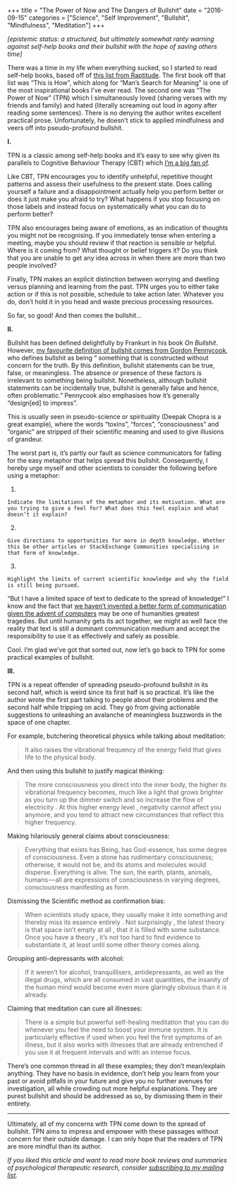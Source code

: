 +++
title = "The Power of Now and The Dangers of Bullshit"
date = "2016-09-15"
categories = ["Science", "Self Improvement", "Bullshit", "Mindfulness", "Meditation"]
+++



*\[epistemic status: a structured, but ultimately somewhat ranty warning against self-help books and their bullshit with the hope of saving others time\]*



There was a time in my life when everything sucked, so I started to read self-help books, based off of [this list from Raptitude](http://www.raptitude.com/2013/02/five-self-help-books-that-actually-helped/). The first book off that list was “This is How”, which along for “Man’s Search for Meaning” is one of the most inspirational books I’ve ever read. The second one was “The Power of Now” (TPN) which I simultaneously loved (sharing verses with my friends and family) and hated (literally screaming out loud in agony after reading some sentences). There is no denying the author writes excellent practical prose. Unfortunately, he doesn’t stick to applied mindfulness and veers off into pseudo-profound bullshit.



**I.**



TPN is a classic among self-help books and it’s easy to see why given its parallels to Cognitive Behaviour Therapy (CBT) which [I’m a big fan of](https://medium.com/@seanaubin/debugging-your-thoughts-with-mind-maps-94aeecd2821d#.96p14ixwy).



Like CBT, TPN encourages you to identify unhelpful, repetitive thought patterns and assess their usefulness to the present state. Does calling yourself a failure and a disappointment actually help you perform better or does it just make you afraid to try? What happens if you stop focusing on those labels and instead focus on systematically what you can do to perform better?



TPN also encourages being aware of emotions, as an indication of thoughts you might not be recognising. If you immediately tense when entering a meeting, maybe you should review if that reaction is sensible or helpful. Where is it coming from? What thought or belief triggers it? Do you think that you are unable to get any idea across in when there are more than two people involved?



Finally, TPN makes an explicit distinction between worrying and dwelling versus planning and learning from the past. TPN urges you to either take action or if this is not possible, schedule to take action later. Whatever you do, don’t hold it in you head and waste precious processing resources.



So far, so good! And then comes the bullshit…



**II.**



Bullshit has been defined delightfully by Frankurt in his book *On Bullshit*. However, [my favourite definition of bullshit comes from Gordon Pennycook](http://journal.sjdm.org/15/15923ac/jdm15923acr.pdf), who defines bullshit as being “ something that is constructed without concern for the truth. By this definition, bullshit statements can be true, false, or meaningless. The absence or presence of these factors is irrelevant to something being bullshit. Nonetheless, although bullshit statements can be incidentally true, bullshit is generally false and hence, often problematic.” Pennycook also emphasises how it’s generally “design\[ed\] to impress”.



This is usually seen in pseudo-science or spirituality (Deepak Chopra is a great example), where the words “toxins”, “forces”, “consciousness” and “organic” are stripped of their scientific meaning and used to give illusions of grandeur.



The worst part is, it’s partly our fault as science communicators for falling for the easy metaphor that helps spread this bullshit. Consequently, I hereby urge myself and other scientists to consider the following before using a metaphor:



1.  

    Indicate the limitations of the metaphor and its motivation. What are you trying to give a feel for? What does this feel explain and what doesn’t it explain?
2.  

    Give directions to opportunities for more in depth knowledge. Whether this be other articles or StackExchange Communities specialising in that form of knowledge.
3.  

    Highlight the limits of current scientific knowledge and why the field is still being pursued.




“But I have a limited space of text to dedicate to the spread of knowledge!” I know and the fact that [we haven’t invented a better form of communication given the advent of computers](https://medium.com/@seanaubin/mind-maps-for-augmented-thinking-communication-24a7d949388d#.673ghom5w) may be one of humanities greatest tragedies. But until humanity gets its act together, we might as well face the reality that text is still a dominant communication medium and accept the responsibility to use it as effectively and safely as possible.



Cool. I’m glad we’ve got that sorted out, now let’s go back to TPN for some practical examples of bullshit.



**III.**



TPN is a repeat offender of spreading pseudo-profound bullshit in its second half, which is weird since its first half is so practical. It’s like the author wrote the first part talking to people about their problems and the second half while tripping on acid. They go from giving actionable suggestions to unleashing an avalanche of meaningless buzzwords in the space of one chapter.



For example, butchering theoretical physics while talking about meditation:



> It also raises the vibrational frequency of the energy field that gives life to the physical body.



And then using this bullshit to justify magical thinking:



> The more consciousness you direct into the inner body, the higher its vibrational frequency becomes, much like a light that grows brighter as you turn up the dimmer switch and so increase the flow of electricity . At this higher energy level , negativity cannot affect you anymore, and you tend to attract new circumstances that reflect this higher frequency.



Making hilariously general claims about consciousness:



> Everything that exists has Being, has God-essence, has some degree
> of consciousness. Even a stone has rudimentary consciousness;
> otherwise, it would not be, and its atoms and molecules would
> disperse. Everything is alive. The sun, the earth, plants, animals,
> humans — all are expressions of consciousness in varying degrees,
> consciousness manifesting as form.



Dismissing the Scientific method as confirmation bias:



> When scientists study space, they usually make it into something and thereby miss its essence entirely . Not surprisingly , the latest theory is that space isn’t empty at all , that it is filled with some substance. Once you have a theory , it’s not too hard to find evidence to substantiate it, at least until some other theory comes along.



Grouping anti-depressants with alcohol:



> If it weren’t for alcohol, tranquillisers, antidepressants, as well as the illegal drugs, which are all consumed in vast quantities, the insanity of the human mind would become even more glaringly obvious than it is already.



Claiming that meditation can cure all illnesses:



> There is a simple but powerful self-healing meditation that you can do
> whenever you feel the need to boost your immune system. It is
> particularly effective if used when you feel the first symptoms of an
> illness, but it also works with illnesses that are already entrenched if
> you use it at frequent intervals and with an intense focus.



There’s one common thread in all these examples; they don’t mean/explain anything. They have no basis in evidence, don’t help you learn from your past or avoid pitfalls in your future and give you no further avenues for investigation, all while crowding out more helpful explanations. They are purest bullshit and should be addressed as so, by dismissing them in their entirety.

---

Ultimately, all of my concerns with TPN come down to the spread of bullshit. TPN aims to impress and empower with these passages without concern for their outside damage. I can only hope that the readers of TPN are more mindful than its author.



*If you liked this article and want to read more book reviews and summaries of psychological therapeutic research, consider* [*subscribing to my mailing list*](https://uwaterloo.us15.list-manage.com/subscribe?u=d5612fe997cc72aac70c4ffe9&id=76226838bc)*.*


